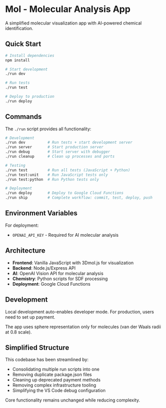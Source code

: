 # Mol - Molecular Analysis App

A simplified molecular visualization app with AI-powered chemical identification.

## Quick Start

```bash
# Install dependencies
npm install

# Start development
./run dev

# Run tests
./run test

# Deploy to production
./run deploy
```

## Commands

The `./run` script provides all functionality:

```bash
# Development
./run dev          # Run tests + start development server
./run server       # Start production server
./run debug        # Start server with debugger
./run cleanup      # Clean up processes and ports

# Testing
./run test         # Run all tests (JavaScript + Python)
./run test:unit    # Run JavaScript tests only
./run test:python  # Run Python tests only

# Deployment
./run deploy       # Deploy to Google Cloud Functions
./run ship         # Complete workflow: commit, test, deploy, push
```

## Environment Variables

For deployment:
- `OPENAI_API_KEY` - Required for AI molecular analysis

## Architecture

- **Frontend**: Vanilla JavaScript with 3Dmol.js for visualization
- **Backend**: Node.js/Express API
- **AI**: OpenAI Vision API for molecular analysis
- **Chemistry**: Python scripts for SDF processing
- **Deployment**: Google Cloud Functions

## Development

Local development auto-enables developer mode. For production, users need to set up payment.

The app uses sphere representation only for molecules (van der Waals radii at 0.8 scale).

## Simplified Structure

This codebase has been streamlined by:
- Consolidating multiple run scripts into one
- Removing duplicate package.json files
- Cleaning up deprecated payment methods
- Removing complex infrastructure tooling
- Simplifying the VS Code debug configuration

Core functionality remains unchanged while reducing complexity.